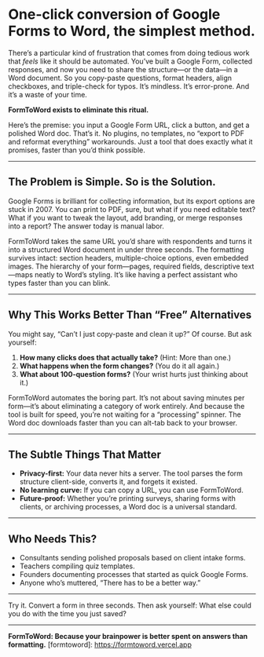 # One-click conversion of Google Forms to Word, the simplest method.

There’s a particular kind of frustration that comes from doing tedious work that *feels* like it should be automated. You’ve built a Google Form, collected responses, and now you need to share the structure—or the data—in a Word document. So you copy-paste questions, format headers, align checkboxes, and triple-check for typos. It’s mindless. It’s error-prone. And it’s a waste of your time.

**FormToWord exists to eliminate this ritual.**

Here’s the premise: you input a Google Form URL, click a button, and get a polished Word doc. That’s it. No plugins, no templates, no “export to PDF and reformat everything” workarounds. Just a tool that does exactly what it promises, faster than you’d think possible.

---

## The Problem is Simple. So is the Solution.

Google Forms is brilliant for collecting information, but its export options are stuck in 2007. You can print to PDF, sure, but what if you need editable text? What if you want to tweak the layout, add branding, or merge responses into a report? The answer today is manual labor.

FormToWord takes the same URL you’d share with respondents and turns it into a structured Word document in under three seconds. The formatting survives intact: section headers, multiple-choice options, even embedded images. The hierarchy of your form—pages, required fields, descriptive text—maps neatly to Word’s styling. It’s like having a perfect assistant who types faster than you can blink.

---

## Why This Works Better Than “Free” Alternatives

You might say, “Can’t I just copy-paste and clean it up?” Of course. But ask yourself:

1. **How many clicks does that actually take?** (Hint: More than one.)
2. **What happens when the form changes?** (You do it all again.)
3. **What about 100-question forms?** (Your wrist hurts just thinking about it.)

FormToWord automates the boring part. It’s not about saving minutes per form—it’s about eliminating a category of work entirely. And because the tool is built for speed, you’re not waiting for a “processing” spinner. The Word doc downloads faster than you can alt-tab back to your browser.

---

## The Subtle Things That Matter

- **Privacy-first:** Your data never hits a server. The tool parses the form structure client-side, converts it, and forgets it existed.
- **No learning curve:** If you can copy a URL, you can use FormToWord.
- **Future-proof:** Whether you’re printing surveys, sharing forms with clients, or archiving processes, a Word doc is a universal standard.

---

## Who Needs This?

- Consultants sending polished proposals based on client intake forms.
- Teachers compiling quiz templates.
- Founders documenting processes that started as quick Google Forms.
- Anyone who’s muttered, “There has to be a better way.”

---

Try it. Convert a form in three seconds. Then ask yourself: What else could you do with the time you just saved?

---

**FormToWord: Because your brainpower is better spent on answers than formatting.**
[formtoword]: https://formtoword.vercel.app
